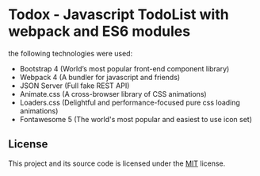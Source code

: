# Todox - Javascript TodoList with webpack and ES6 modules

the following technologies were used:

- Bootstrap 4 (World’s most popular front-end component library)
- Webpack 4 (A bundler for javascript and friends)
- JSON Server (Full fake REST API)
- Animate.css (A cross-browser library of CSS animations)
- Loaders.css (Delightful and performance-focused pure css loading animations)
- Fontawesome 5 (The world's most popular and easiest to use icon set)

## License

This project and its source code is licensed under the [MIT](LICENSE.txt) license.
